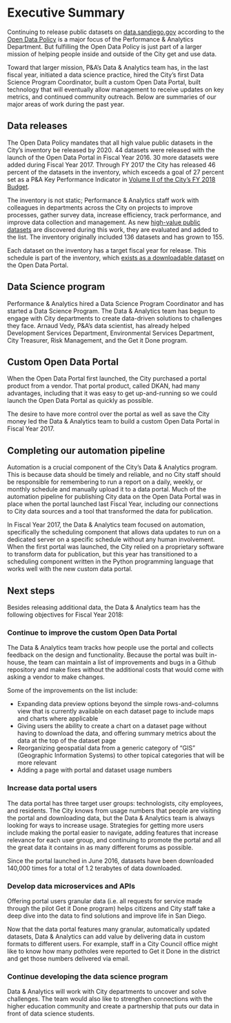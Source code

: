 # Executive Summary

Continuing to release public datasets on [data.sandiego.gov](https://data.sandiego.gov/) according to the [Open Data Policy](http://dockets.sandiego.gov/sirepub/cache/2/lznmgpnp4dggwqnashrwgedx/75784606132017103702934.PDF) is a major focus of the Performance & Analytics Department. But fulfilling the Open Data Policy is just part of a larger mission of helping people inside and outside of the City get and use data.

Toward that larger mission, P&A’s Data & Analytics team has, in the last fiscal year, initiated a data science practice, hired the City’s first Data Science Program Coordinator, built a custom Open Data Portal, built technology that will eventually allow management to receive updates on key metrics, and continued community outreach. Below are summaries of our major areas of work during the past year.

## Data releases

The Open Data Policy mandates that all high value public datasets in the City’s inventory be released by 2020. 44 datasets were released with the launch of the Open Data Portal in Fiscal Year 2016. 30 more datasets were added during Fiscal Year 2017. Through FY 2017 the City has released 46 percent of the datasets in the inventory, which exceeds a goal of 27 percent set as a P&A Key Performance Indicator in [Volume II of the City’s FY 2018 Budget](https://www.sandiego.gov/sites/default/files/fy18pb_v2performanceanalytics.pdf).

The inventory is not static; Performance & Analytics staff work with colleagues in departments across the City on projects to improve processes, gather survey data, increase efficiency, track performance, and improve data collection and management. As new [high-value public datasets](https://datasd.gitbooks.io/open-data-implementation-update-2016/content/main/prioritization.html) are discovered during this work, they are evaluated and added to the list. The inventory originally included 136 datasets and has grown to 155.

Each dataset on the inventory has a target fiscal year for release. This schedule is part of the inventory, which [exists as a downloadable dataset](https://data.sandiego.gov/datasets/data-inventory/) on the Open Data Portal.

## Data Science program

Performance & Analytics hired a Data Science Program Coordinator and has started a Data Science Program. The Data & Analytics team has begun to engage with City departments to create data-driven solutions to challenges they face.  Arnaud Vedy, P&A’s data scientist, has already helped Development Services Department, Environmental Services Department, City Treasurer, Risk Management, and the Get it Done program.

## Custom Open Data Portal

When the Open Data Portal first launched, the City purchased a portal product from a vendor. That portal product, called DKAN, had many advantages, including that it was easy to get up-and-running so we could launch the Open Data Portal as quickly as possible.

The desire to have more control over the portal as well as save the City money led the Data & Analytics team to build a custom Open Data Portal in Fiscal Year 2017.

## 

## Completing our automation pipeline

Automation is a crucial component of the City’s Data & Analytics program. This is because data should be timely and reliable, and no City staff should be responsible for remembering to run a report on a daily, weekly, or monthly schedule and manually upload it to a data portal. Much of the automation pipeline for publishing City data on the Open Data Portal was in place when the portal launched last Fiscal Year, including our connections to City data sources and a tool that transformed the data for publication.

In Fiscal Year 2017, the Data & Analytics team focused on automation, specifically the scheduling component that allows data updates to run on a dedicated server on a specific schedule without any human involvement. When the first portal was launched, the City relied on a proprietary software to transform data for publication, but this year has transitioned to a scheduling component written in the Python programming language that works well with the new custom data portal.

## Next steps

Besides releasing additional data, the Data & Analytics team has the following objectives for Fiscal Year 2018:

### Continue to improve the custom Open Data Portal

The Data & Analytics team tracks how people use the portal and collects feedback on the design and functionality. Because the portal was built in-house, the team can maintain a list of improvements and bugs in a Github repository and make fixes without the additional costs that would come with asking a vendor to make changes.

Some of the improvements on the list include:

* Expanding data preview options beyond the simple rows-and-columns view that is currently available on each dataset page to include maps and charts where applicable
* Giving users the ability to create a chart on a dataset page without having to download the data, and offering summary metrics about the data at the top of the dataset page
* Reorganizing geospatial data from a generic category of “GIS” \(Geographic Information Systems\) to other topical categories that will be more relevant
* Adding a page with portal and dataset usage numbers

### Increase data portal users

The data portal has three target user groups: technologists, city employees, and residents. The City knows from usage numbers that people are visiting the portal and downloading data, but the Data & Analytics team is always looking for ways to increase usage. Strategies for getting more users include making the portal easier to navigate, adding features that increase relevance for each user group, and continuing to promote the portal and all the great data it contains in as many different forums as possible.

Since the portal launched in June 2016, datasets have been downloaded 140,000 times for a total of 1.2 terabytes of data downloaded.

### Develop data microservices and APIs

Offering portal users granular data \(i.e. all requests for service made through the pilot Get it Done program\) helps citizens and City staff take a deep dive into the data to find solutions and improve life in San Diego.

Now that the data portal features many granular, automatically updated datasets, Data & Analytics can add value by delivering data in custom formats to different users. For example, staff in a City Council office might like to know how many potholes were reported to Get it Done in the district and get those numbers delivered via email.

### Continue developing the data science program

Data & Analytics will work with City departments to uncover and solve challenges. The team would also like to strengthen connections with the higher education community and create a partnership that puts our data in front of data science students.

